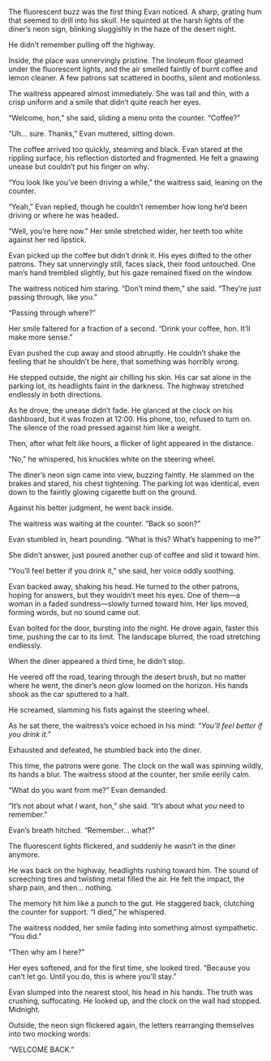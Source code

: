 The fluorescent buzz was the first thing Evan noticed. A sharp, grating hum that seemed to drill into his skull. He squinted at the harsh lights of the diner’s neon sign, blinking sluggishly in the haze of the desert night.  

He didn’t remember pulling off the highway.  

Inside, the place was unnervingly pristine. The linoleum floor gleamed under the fluorescent lights, and the air smelled faintly of burnt coffee and lemon cleaner. A few patrons sat scattered in booths, silent and motionless.  

The waitress appeared almost immediately. She was tall and thin, with a crisp uniform and a smile that didn’t quite reach her eyes.  

“Welcome, hon,” she said, sliding a menu onto the counter. “Coffee?”  

“Uh… sure. Thanks,” Evan muttered, sitting down.  

The coffee arrived too quickly, steaming and black. Evan stared at the rippling surface, his reflection distorted and fragmented. He felt a gnawing unease but couldn’t put his finger on why.  

“You look like you’ve been driving a while,” the waitress said, leaning on the counter.  

“Yeah,” Evan replied, though he couldn’t remember how long he’d been driving or where he was headed.  

“Well, you’re here now.” Her smile stretched wider, her teeth too white against her red lipstick.  

Evan picked up the coffee but didn’t drink it. His eyes drifted to the other patrons. They sat unnervingly still, faces slack, their food untouched. One man’s hand trembled slightly, but his gaze remained fixed on the window.  

The waitress noticed him staring. “Don’t mind them,” she said. “They’re just passing through, like you.”  

“Passing through where?”  

Her smile faltered for a fraction of a second. “Drink your coffee, hon. It’ll make more sense.”  

Evan pushed the cup away and stood abruptly. He couldn’t shake the feeling that he shouldn’t be here, that something was horribly wrong.  

He stepped outside, the night air chilling his skin. His car sat alone in the parking lot, its headlights faint in the darkness. The highway stretched endlessly in both directions.  

As he drove, the unease didn’t fade. He glanced at the clock on his dashboard, but it was frozen at 12:00. His phone, too, refused to turn on. The silence of the road pressed against him like a weight.  

Then, after what felt like hours, a flicker of light appeared in the distance.  

“No,” he whispered, his knuckles white on the steering wheel.  

The diner’s neon sign came into view, buzzing faintly. He slammed on the brakes and stared, his chest tightening. The parking lot was identical, even down to the faintly glowing cigarette butt on the ground.  

Against his better judgment, he went back inside.  

The waitress was waiting at the counter. “Back so soon?”  

Evan stumbled in, heart pounding. “What is this? What’s happening to me?”  

She didn’t answer, just poured another cup of coffee and slid it toward him.  

“You’ll feel better if you drink it,” she said, her voice oddly soothing.  

Evan backed away, shaking his head. He turned to the other patrons, hoping for answers, but they wouldn’t meet his eyes. One of them—a woman in a faded sundress—slowly turned toward him. Her lips moved, forming words, but no sound came out.  

Evan bolted for the door, bursting into the night. He drove again, faster this time, pushing the car to its limit. The landscape blurred, the road stretching endlessly.  

When the diner appeared a third time, he didn’t stop.  

He veered off the road, tearing through the desert brush, but no matter where he went, the diner’s neon glow loomed on the horizon. His hands shook as the car sputtered to a halt.  

He screamed, slamming his fists against the steering wheel.  

As he sat there, the waitress’s voice echoed in his mind: *“You’ll feel better if you drink it.”*  

Exhausted and defeated, he stumbled back into the diner.  

This time, the patrons were gone. The clock on the wall was spinning wildly, its hands a blur. The waitress stood at the counter, her smile eerily calm.  

“What do you want from me?” Evan demanded.  

“It’s not about what *I* want, hon,” she said. “It’s about what *you* need to remember.”  

Evan’s breath hitched. “Remember… what?”  

The fluorescent lights flickered, and suddenly he wasn’t in the diner anymore.  

He was back on the highway, headlights rushing toward him. The sound of screeching tires and twisting metal filled the air. He felt the impact, the sharp pain, and then… nothing.  

The memory hit him like a punch to the gut. He staggered back, clutching the counter for support. “I died,” he whispered.  

The waitress nodded, her smile fading into something almost sympathetic. “You did.”  

“Then why am I here?”  

Her eyes softened, and for the first time, she looked tired. “Because you can’t let go. Until you do, this is where you’ll stay.”  

Evan slumped into the nearest stool, his head in his hands. The truth was crushing, suffocating. He looked up, and the clock on the wall had stopped. Midnight.  

Outside, the neon sign flickered again, the letters rearranging themselves into two mocking words:  

“WELCOME BACK.”